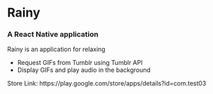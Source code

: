 <h1>Rainy</h1>

<h3>A React Native application</h3>

<p>Rainy is an application for relaxing</p>

<ul>
<li>Request GIFs from Tumblr using Tumblr API</li>
<li>Display GIFs and play audio in the background</li>
</ul>

<p>Store Link: https://play.google.com/store/apps/details?id=com.test03</p>
